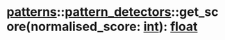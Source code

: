 # [patterns](/libs/patterns/)::[pattern_detectors](/libs/patterns/pattern_detectors/)::get_score(normalised_score:&nbsp;[int](/libs/std/core/type.int.md)):&nbsp;[float](/libs/std/core/type.float.md)
